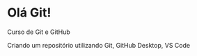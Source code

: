 # Olá Git!

 Curso de Git e GitHub
 
 Criando um repositório utilizando Git, GitHub Desktop, VS Code
